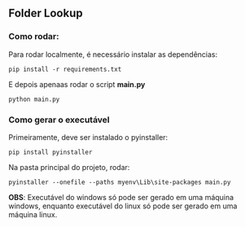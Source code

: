 ## Folder Lookup

### Como rodar:

Para rodar localmente, é necessário instalar as dependências:

```
pip install -r requirements.txt
```

E depois apenaas rodar o script **main.py**

```
python main.py
```

### Como gerar o executável

Primeiramente, deve ser instalado o pyinstaller:

```
pip install pyinstaller
```

Na pasta principal do projeto, rodar:

```
pyinstaller --onefile --paths myenv\Lib\site-packages main.py
```

**OBS**: Executável do windows só pode ser gerado em uma máquina windows, enquanto executável do linux só pode ser gerado em uma máquina linux.
